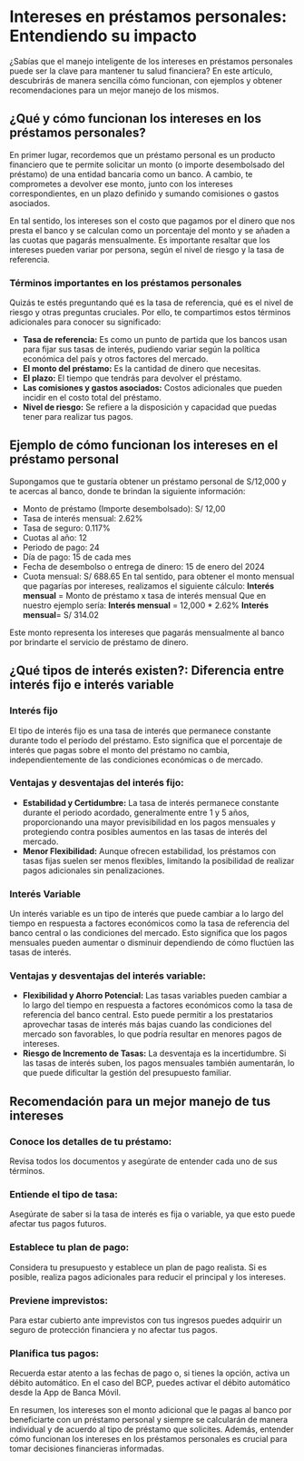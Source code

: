 # Intereses en préstamos personales: Entendiendo su impacto

¿Sabías que el manejo inteligente de los intereses en préstamos personales puede ser la clave para mantener tu salud financiera? En este artículo, descubrirás de manera sencilla cómo funcionan, con ejemplos y obtener recomendaciones para un mejor manejo de los mismos. 

## ¿Qué y cómo funcionan los intereses en los préstamos personales?

En primer lugar, recordemos que un préstamo personal es un producto financiero que te permite solicitar un monto (o importe desembolsado del préstamo) de una entidad bancaria como un banco. A cambio, te comprometes a devolver ese monto, junto con los intereses correspondientes, en un plazo definido y sumando comisiones o gastos asociados.

En tal sentido, los intereses son el costo que pagamos por el dinero que nos presta el banco y se calculan como un porcentaje del monto y se añaden a las cuotas que pagarás mensualmente. Es importante resaltar que los intereses pueden variar por persona, según el nivel de riesgo y la tasa de referencia. 

### Términos importantes en los préstamos personales

Quizás te estés preguntando qué es la tasa de referencia, qué es el nivel de riesgo y otras preguntas cruciales. Por ello, te compartimos estos términos adicionales para conocer su significado:

* **Tasa de referencia:** Es como un punto de partida que los bancos usan para fijar sus tasas de interés, pudiendo variar según la política económica del país y otros factores del mercado.
* **El monto del préstamo:** Es la cantidad de dinero que necesitas.
* **El plazo:** El tiempo que tendrás para devolver el préstamo.
* **Las comisiones y gastos asociados:** Costos adicionales que pueden incidir en el costo total del préstamo.
* **Nivel de riesgo:** Se refiere a la disposición y capacidad que puedas tener para realizar tus pagos.

## Ejemplo de cómo funcionan los intereses en el préstamo personal

Supongamos que te gustaría obtener un préstamo personal de S/12,000 y te acercas al banco, donde te brindan la siguiente información:

* Monto de préstamo (Importe desembolsado): S/ 12,00
* Tasa de interés mensual: 2.62%
* Tasa de seguro: 0.117%
* Cuotas al año: 12
* Periodo de pago: 24
* Día de pago: 15 de cada mes
* Fecha de desembolso o entrega de dinero: 15 de enero del 2024
* Cuota mensual: S/ 688.65
En tal sentido, para obtener el monto mensual que pagarías por intereses, realizamos el siguiente cálculo: 
**Interés mensual** = Monto de préstamo x tasa de interés mensual 
Que en nuestro ejemplo sería: 
**Interés mensual** = 12,000 * 2.62% 
**Interés mensual**= S/ 314.02 

Este monto representa los intereses que pagarás mensualmente al banco por brindarte el servicio de préstamo de dinero.

## ¿Qué tipos de interés existen?: Diferencia entre interés fijo e interés variable 
### Interés fijo 
El tipo de interés fijo es una tasa de interés que permanece constante durante todo el período del préstamo. Esto significa que el porcentaje de interés que pagas sobre el monto del préstamo no cambia, independientemente de las condiciones económicas o de mercado.

### Ventajas y desventajas del interés fijo: 
* **Estabilidad y Certidumbre:** La tasa de interés permanece constante durante el periodo acordado, generalmente entre 1 y 5 años, proporcionando una mayor previsibilidad en los pagos mensuales y protegiendo contra posibles aumentos en las tasas de interés del mercado.
* **Menor Flexibilidad:** Aunque ofrecen estabilidad, los préstamos con tasas fijas suelen ser menos flexibles, limitando la posibilidad de realizar pagos adicionales sin penalizaciones. 

### Interés Variable 
Un interés variable es un tipo de interés que puede cambiar a lo largo del tiempo en respuesta a factores económicos como la tasa de referencia del banco central o las condiciones del mercado. Esto significa que los pagos mensuales pueden aumentar o disminuir dependiendo de cómo fluctúen las tasas de interés.  

### Ventajas y desventajas del interés variable: 
* **Flexibilidad y Ahorro Potencial:** Las tasas variables pueden cambiar a lo largo del tiempo en respuesta a factores económicos como la tasa de referencia del banco central. Esto puede permitir a los prestatarios aprovechar tasas de interés más bajas cuando las condiciones del mercado son favorables, lo que podría resultar en menores pagos de intereses. 
* **Riesgo de Incremento de Tasas:** La desventaja es la incertidumbre. Si las tasas de interés suben, los pagos mensuales también aumentarán, lo que puede dificultar la gestión del presupuesto familiar.
  
## Recomendación para un mejor manejo de tus intereses

### Conoce los detalles de tu préstamo:
Revisa todos los documentos y asegúrate de entender cada uno de sus términos.

### Entiende el tipo de tasa:
Asegúrate de saber si la tasa de interés es fija o variable, ya que esto puede afectar tus pagos futuros.    
  
### Establece tu plan de pago:
Considera tu presupuesto y establece un plan de pago realista. Si es posible, realiza pagos adicionales para reducir el principal y los intereses.

### Previene imprevistos:
Para estar cubierto ante imprevistos con tus ingresos puedes adquirir un seguro de protección financiera y no afectar tus pagos. 

### Planifica tus pagos:
Recuerda estar atento a las fechas de pago o, si tienes la opción, activa un débito automático. En el caso del BCP, puedes activar el débito automático desde la App de Banca Móvil.
    
En resumen, los intereses son el monto adicional que le pagas al banco por beneficiarte con un préstamo personal y siempre se calcularán de manera individual y de acuerdo al tipo de préstamo que solicites. Además, entender cómo funcionan los intereses en los préstamos personales es crucial para tomar decisiones financieras informadas.
